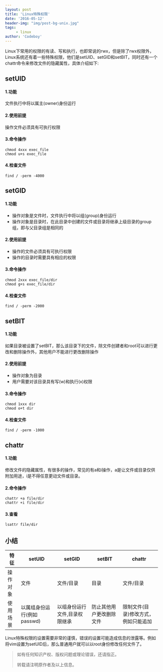 ```yaml
---
layout: post
title: 'Linux特殊权限'
date: '2016-05-12'
header-img: "img/post-bg-unix.jpg"
tags:
     - linux
author: 'Codeboy'
---
```


Linux下常用的权限的有读、写和执行，也即常说的rwx，但是除了rwx权限外，Linux系统还有着一些特殊权限，他们是setUID、setGID和setBIT，同时还有一个chattr命令来修改文件的隐藏属性，具体介绍如下:

## setUID

#### 1.功能

文件执行中将以属主(owner)身份运行

#### 2.使用前提

操作文件必须具有可执行权限

#### 3.命令操作

```
chmod 4xxx exec_file
chmod u+s exec_file
```

#### 4.检查文件

```
find / -perm -4000
```


## setGID

#### 1.功能

- 操作对象是文件时，文件执行中将以组(group)身份运行
- 操作对象是目录时，在此目录中创建的文件或目录将继承上级目录的group组，即与父目录组是相同的

#### 2.使用前提

 - 操作的文件必须具有可执行权限
 - 操作的目录时需要具有相应的权限

#### 3.命令操作

```
chmod 2xxx exec_file/dir
chmod g+s exec_file/dir
```

#### 4.检查文件

```
find / -perm -2000
```

## setBIT

#### 1.功能

如果目录被设置了setBIT，那么该目录下的文件，除文件创建者和root可以进行更改和删除操作外，其他用户不能进行更改删除操作

#### 2.使用前提

 - 操作对象为目录
 - 用户需要对该目录具有写(w)和执行(x)权限

#### 3.命令操作

```
chmod 1xxx dir
chmod o+t dir
```

#### 4.检查文件

```
find / -perm -1000
```

## chattr

#### 1.功能

修改文件的隐藏属性，有很多的操作，常见的有a和i操作，a是让文件或目录仅供附加用途，i是不得任意更动文件或目录。

#### 2.命令操作

```
chattr +a file/dir
chattr +i file/dir
```

#### 3.查看

```
lsattr file/dir
```


## 小结

 特征 | setUID | setGID| setBIT |chattr
 ----| --- | ----- | ----- | ---
 操作对象 | 文件 | 文件/目录 | 目录 | 文件/目录
 使用场景 | 以属组身份运行(例如passwd) | 以组身份运行文件,目录权限继承 | 防止其他用户更改删除文件 | 限制文件(目录)修改方式，例如只能追加

Linux特殊权限的设置需要非常的谨慎，错误的设置可能造成信息的泄露等。例如将vim设置为setUID后，那么普通用户就可以以root身份修改任何文件了。

> 如有任何知识产权、版权问题或理论错误，还请指正。
>
> 转载请注明原作者及以上信息。
